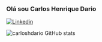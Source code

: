 ### Olá sou Carlos Henrique Dario
[![Linkedin](https://img.shields.io/badge/LinkedIn-0077B5?style=for-the-badge&logo=linkedin&logoColor=white
)](https://www.linkedin.com/in/carlos-henrique-batista-dario-9883671aa/)


![carloshdario GitHub stats](https://github-readme-stats.vercel.app/api?username=carloshdario&show_icons=true&theme=radical)
